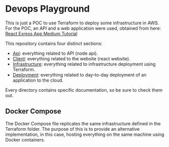 # Devops Playground

This is just a POC to use Terraform to deploy some infrastructure in AWS.  
For the POC, an API and a web application were used, obtained from here: [React Exress App Medium Tutorial](https://github.com/Joao-Henrique/React_Express_App_Medium_Tutorial)

This repository contains four distinct sections:

* [Api](./api): everything related to API (node api).
* [Client](./client): everything related to the website (react website).
* [Infrastructure](./infrastructure): everything related to infrastructure deployment using Terraform.
* [Deployment](./deployment): everything related to day-to-day deployment of an application to the cloud.

Every directory contains specific documentation, so be sure to check them out.

## Docker Compose

The Docker Compose file replicates the same infrastructure defined in the Terraform folder. 
The purpose of this is to provide an alternative implementation, in this case, hosting everything on the same machine using Docker containers.
